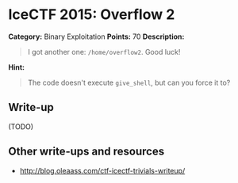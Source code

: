 # IceCTF 2015: Overflow 2

**Category:** Binary Exploitation
**Points:** 70
**Description:** 

> I got another one: <code>/home/overflow2</code>. Good luck!

**Hint:**

> The code doesn't execute <code>give_shell</code>, but can you force it to?

## Write-up

(TODO)

## Other write-ups and resources

* <http://blog.oleaass.com/ctf-icectf-trivials-writeup/>
